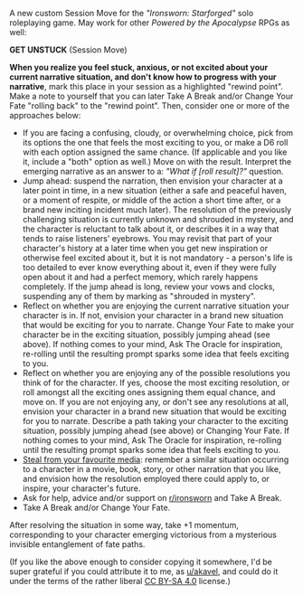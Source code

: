 A new custom Session Move for the *"Ironsworn: Starforged"* solo roleplaying game.
May work for other *Powered by the Apocalypse* RPGs as well:

**GET UNSTUCK** (Session Move)

**When you realize you feel stuck, anxious, or not excited about your current narrative situation,
and don't know how to progress with your narrative**,
mark this place in your session as a highlighted "rewind point".
Make a note to yourself that you can later Take A Break and/or Change Your Fate "rolling back" to the "rewind point".
Then, consider one or more of the approaches below:

* If you are facing a confusing, cloudy, or overwhelming choice,
  pick from its options the one that feels the most exciting to you,
  or make a D6 roll with each option assigned the same chance.
  (If applicable and you like it, include a "both" option as well.)
  Move on with the result.
  Interpret the emerging narrative as an answer to a: *"What if [roll result]?"* question.
* Jump ahead: suspend the narration, then envision your character at a later point in time,
  in a new situation (either a safe and peaceful haven, or a moment of respite,
  or middle of the action a short time after, or a brand new inciting incident much later).
  The resolution of the previously challenging situation is currently unknown and shrouded in mystery,
  and the character is reluctant to talk about it, or describes it in a way that tends to raise listeners' eyebrows.
  You may revisit that part of your character's history at a later time
  when you get new inspiration or otherwise feel excited about it, but it is not mandatory -
  a person's life is too detailed to ever know everything about it,
  even if they were fully open about it and had a perfect memory, which rarely happens completely.
  If the jump ahead is long, review your vows and clocks, suspending any of them by marking as "shrouded in mystery".
* Reflect on whether you are enjoying the current narrative situation your character is in.
  If not, envision your character in a brand new situation that would be exciting for you to narrate.
  Change Your Fate to make your character be in the exciting situation, possibly jumping ahead (see above).
  If nothing comes to your mind, Ask The Oracle for inspiration,
  re-rolling until the resulting prompt sparks some idea that feels exciting to you.
* Reflect on whether you are enjoying any of the possible resolutions you think of for the character.
  If yes, choose the most exciting resolution, or roll amongst all the exciting ones assigning them equal chance, and move on.
  If you are not enjoying any, or don't see any resolutions at all,
  envision your character in a brand new situation that would be exciting for you to narrate.
  Describe a path taking your character to the exciting situation, possibly jumping ahead (see above) or Changing Your Fate.
  If nothing comes to your mind, Ask The Oracle for inspiration,
  re-rolling until the resulting prompt sparks some idea that feels exciting to you.
* [Steal from your favourite media](https://youtu.be/sATK99SNNds?t=653):
  remember a similar situation occurring to a character in a movie, book, story,
  or other narration that you like, and envision how the resolution employed there could apply to,
  or inspire, your character's future.
* Ask for help, advice and/or support on [r/ironsworn](https://old.reddit.com/r/ironsworn) and Take A Break.
* Take A Break and/or Change Your Fate.

After resolving the situation in some way, take +1 momentum,
corresponding to your character emerging victorious from a mysterious invisible entanglement of fate paths.

(If you like the above enough to consider copying it somewhere,
I'd be super grateful if you could attribute it to me, as [u/akavel](https://old.reddit.com/u/akavel),
and could do it under the terms of the rather liberal [CC BY-SA 4.0](https://creativecommons.org/licenses/by-sa/4.0/) license.)
